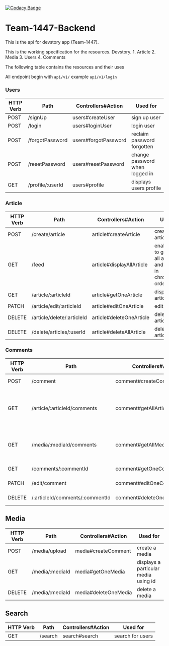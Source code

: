 [![Codacy Badge](https://api.codacy.com/project/badge/Grade/8986e24883ec4a899a0450695247bea3)](https://app.codacy.com/gh/BuildForSDGCohort2/Team-1447-backend?utm_source=github.com&utm_medium=referral&utm_content=BuildForSDGCohort2/Team-1447-backend&utm_campaign=Badge_Grade_Dashboard)

# Team-1447-Backend

This is the api for devstory app (Team-1447).

This is the working specification for the resources. Devstory.
    1. Article
    2. Media
    3. Users
    4. Comments

The following table contains the resources and their uses

All endpoint begin with `api/v1/` example `api/v1/login`

###                  Users<br/>
HTTP Verb | Path | Controllers#Action | Used for 
--------- | ---- | ------------------ | -------- 
POST | /signUp | users#createUser | sign up user
POST | /login | users#loginUser | login user
POST | /forgotPassword | users#forgotPassword | reclaim password forgotten
POST | /resetPassword | users#resetPassword | change password when logged in
GET | /profile/:userId | users#profile | displays users profile

###                 Article<br/>
HTTP Verb | Path | Controllers#Action | Used for 
--------- | ---- | ------------------ | -------- 
POST | /create/article | article#createArticle | create an article
GET | /feed | article#displayAllArticle | enables user to get feed of all articles and images in chronological order
GET | /article/:articleId | article#getOneArticle | display an article
PATCH | /article/edit/:articleId | article#editOneArticle | edit an article
DELETE | /article/delete/:articleId | article#deleteOneArticle | delete an article
DELETE | /delete/articles/:userId | article#deleteAllArticle | delete all article

### Comments
HTTP Verb | Path | Controllers#Action | Used for 
--------- | ---- | ------------------ | -------- 
POST | /comment | comment#createComment | create a comment
GET | /article/:articleId/comments | comment#getAllArticleComments | displays all comment of a particular article 
GET | /media/:mediaId/comments | comment#getAllMediaComments | display all comments of a particular media
GET | /comments/:commentId | comment#getOneComment | display a comment
PATCH | /edit/comment | comment#editOneComment | edit a comment
DELETE | /:articleId/comments/:commentId | comment#deleteOneComment | delete a comment

## Media
HTTP Verb | Path | Controllers#Action | Used for 
--------- | ---- | ------------------ | -------- 
POST | /media/upload | media#createComment | create a media
GET | /media/:mediaId | media#getOneMedia | displays a particular media using id
DELETE | /media/:mediaId | media#deleteOneMedia | delete a media

## Search
HTTP Verb | Path | Controllers#Action | Used for 
--------- | ---- | ------------------ | -------- 
GET | /search | search#search | search for users 